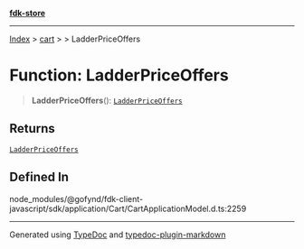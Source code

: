 [**fdk-store**](../../../README.md)
***

[Index](../../../API.md) > [cart](../../README.md) > [<internal>](../README.md) > LadderPriceOffers

# Function: LadderPriceOffers

> **LadderPriceOffers**(): [`LadderPriceOffers`](../type-aliases/type-alias.LadderPriceOffers.md)

## Returns

[`LadderPriceOffers`](../type-aliases/type-alias.LadderPriceOffers.md)

## Defined In

node\_modules/@gofynd/fdk-client-javascript/sdk/application/Cart/CartApplicationModel.d.ts:2259

***
Generated using [TypeDoc](https://typedoc.org/) and [typedoc-plugin-markdown](https://www.npmjs.com/package/typedoc-plugin-markdown)
